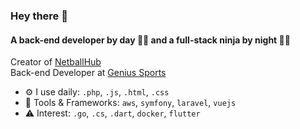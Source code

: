 ### Hey there 👋

#### A back-end developer by day 👨‍💻 and a full-stack ninja by night 🥷🏼

Creator of [NetballHub](https://www.netballhub.com/)<br>
Back-end Developer at [Genius Sports](https://www.geniussports.com/)<br>

- ⚙️ I use daily: `.php`, `.js`, `.html`, `.css`
- 🧰 Tools & Frameworks: `aws`, `symfony`, `laravel`, `vuejs`
- ⚠️ Interest:  `.go`, `.cs`, `.dart`, `docker`, `flutter`
